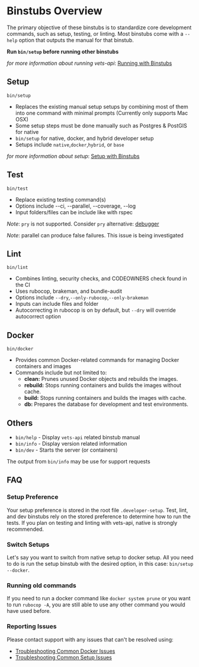# Binstubs Overview

The primary objective of these binstubs is to standardize core development commands, such as setup, testing, or linting. Most binstubs come with a `--help` option that outputs the manual for that binstub. 

**Run `bin/setup` before running other binstubs**

_for more information about running vets-api_: [Running with Binstubs](running_binstubs.md)

## Setup

```
bin/setup 
```

- Replaces the existing manual setup setups by combining most of them into one command with minimal prompts (Currently only supports Mac OSX)
- Some setup steps must be done manually such as Postgres & PostGIS for native
- `bin/setup` for native, docker, and hybrid developer setup
- Setups include `native`,`docker`,`hybrid`, or `base`

_for more information about setup_: [Setup with Binstubs](setup_with_binstubs.md)

## Test

```
bin/test 
```

- Replace existing testing command(s)
- Options include --ci, --parallel, --coverage, --log
- Input folders/files can be include like with rspec 

*Note*: `pry` is not supported. Consider `pry` alternative: [debugger](https://guides.rubyonrails.org/debugging_rails_applications.html#debugging-with-the-debug-gem)

*Note*: parallel can produce false failures. This issue is being investigated


## Lint

```
bin/lint 
```

- Combines linting, security checks, and CODEOWNERS check found in the CI
- Uses rubocop, brakeman, and bundle-audit
- Options include `--dry`,`--only-rubocop`,`--only-brakeman`
- Inputs can include files and folder 
- Autocorrecting in rubocop is on by default, but `--dry` will override autocorrect option

## Docker

```
bin/docker
```

- Provides common Docker-related commands for managing Docker containers and images
- Commands include but not limited to:
  - **clean:** Prunes unused Docker objects and rebuilds the images.
  - **rebuild:** Stops running containers and builds the images without cache.
  - **build:** Stops running containers and builds the images with cache.
  - **db:** Prepares the database for development and test environments.

## Others

- `bin/help` - Display `vets-api` related binstub manual
- `bin/info` - Display version related information
- `bin/dev`  - Starts the server (or containers)

The output from `bin/info` may be use for support requests 

## FAQ

### Setup Preference

Your setup preference is stored in the root file `.developer-setup`. Test, lint, and dev binstubs rely on the stored preference to determine how to run the tests. If you plan on testing and linting with vets-api, native is strongly recommended. 

### Switch Setups

Let's say you want to switch from native setup to docker setup. All you need to do is run the setup binstub with the desired option, in this case: `bin/setup --docker`. 

### Running old commands

If you need to run a docker command like `docker system prune` or you want to run `rubocop -A`, you are still able to use any other command you would have used before. 

### Reporting Issues 

Please contact support with any issues that can't be resolved using:

- [Troubleshooting Common Docker Issues](running_binstubs.md#troubleshooting-common-docker-issues)
- [Troubleshooting Common Setup Issues](setup_with_binstubs.md#troubleshooting-common-setup-issues)
